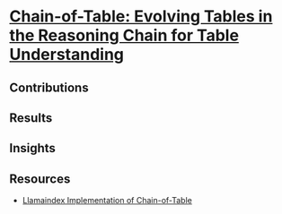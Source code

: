# [Chain-of-Table: Evolving Tables in the Reasoning Chain for Table Understanding](https://arxiv.org/pdf/2401.04398v1.pdf)

## Contributions

## Results

## Insights

## Resources
- [Llamaindex Implementation of Chain-of-Table](https://github.com/run-llama/llama_index/tree/main/llama-index-packs/llama-index-packs-tables)